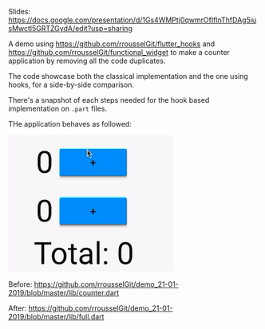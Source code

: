 Slides: https://docs.google.com/presentation/d/1Gs4WMPtj0qwmrOfIflnThfDAg5iusMwctl5GRTZGydA/edit?usp=sharing

A demo using https://github.com/rrousselGit/flutter_hooks and https://github.com/rrousselGit/functional_widget to make a counter application by removing all the code duplicates.

The code showcase both the classical implementation and the one using hooks, for a side-by-side comparison. 

There's a snapshot of each steps needed for the hook based implementation on `.part` files.

THe application behaves as followed:

![demo](demo.gif)

Before: https://github.com/rrousselGit/demo_21-01-2019/blob/master/lib/counter.dart

After: https://github.com/rrousselGit/demo_21-01-2019/blob/master/lib/full.dart